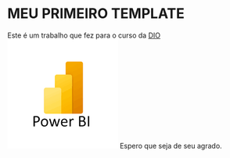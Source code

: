 
# MEU PRIMEIRO TEMPLATE

Este é um trabalho que fez para o curso da [DIO](https://www.dio.me/) 
![POWER BI](/src/powerbi.png)
Espero que seja de seu agrado.